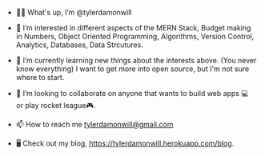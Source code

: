 - 🤜🏽 What's up, I’m @tylerdamonwill
- 👀 I’m interested in different aspects of the MERN Stack, Budget making in Numbers, Object Oriented Programming, 
    Algorithms, Version Control, Analytics, Databases, Data Strcutures.
- 🌱 I’m currently learning new things about the interests above. (You never know everything) I want to get more into open source, but I'm not sure where to start.
- 💞️ I’m looking to collaborate on anyone that wants to build web apps 💻 or play rocket league🎮.
- 📫 How to reach me tylerdamonwill@gmail.com

- 🖥 Check out my blog, https://tylerdamonwill.herokuapp.com/blog.

<!---
tylerdamonwill/tylerdamonwill is a ✨ special ✨ repository because its `README.md` (this file) appears on your GitHub profile.
You can click the Preview link to take a look at your changes.
--->
